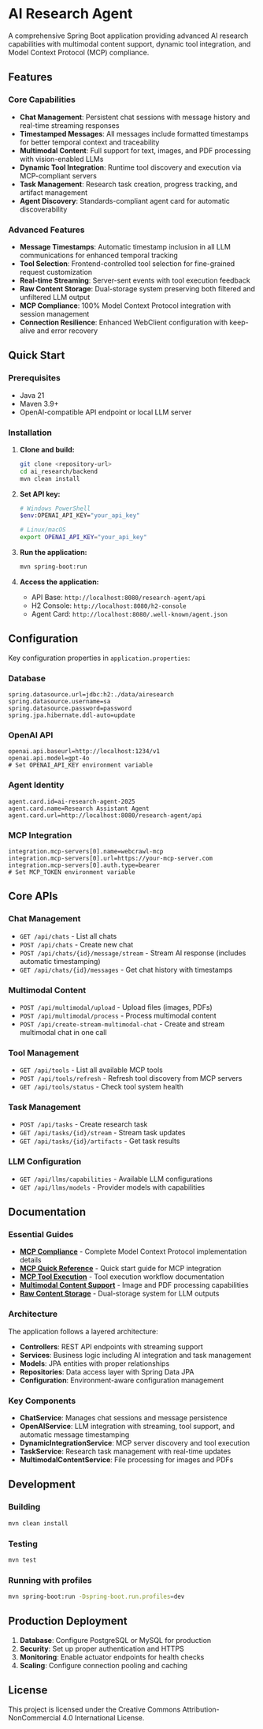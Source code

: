 # AI Research Agent

A comprehensive Spring Boot application providing advanced AI research capabilities with multimodal content support, dynamic tool integration, and Model Context Protocol (MCP) compliance.

## Features

### Core Capabilities
- **Chat Management**: Persistent chat sessions with message history and real-time streaming responses
- **Timestamped Messages**: All messages include formatted timestamps for better temporal context and traceability
- **Multimodal Content**: Full support for text, images, and PDF processing with vision-enabled LLMs
- **Dynamic Tool Integration**: Runtime tool discovery and execution via MCP-compliant servers
- **Task Management**: Research task creation, progress tracking, and artifact management
- **Agent Discovery**: Standards-compliant agent card for automatic discoverability

### Advanced Features
- **Message Timestamps**: Automatic timestamp inclusion in all LLM communications for enhanced temporal tracking
- **Tool Selection**: Frontend-controlled tool selection for fine-grained request customization
- **Real-time Streaming**: Server-sent events with tool execution feedback
- **Raw Content Storage**: Dual-storage system preserving both filtered and unfiltered LLM output
- **MCP Compliance**: 100% Model Context Protocol integration with session management
- **Connection Resilience**: Enhanced WebClient configuration with keep-alive and error recovery

## Quick Start

### Prerequisites

- Java 21
- Maven 3.9+
- OpenAI-compatible API endpoint or local LLM server

### Installation

1. **Clone and build:**
   ```bash
   git clone <repository-url>
   cd ai_research/backend
   mvn clean install
   ```

2. **Set API key:**
   ```bash
   # Windows PowerShell
   $env:OPENAI_API_KEY="your_api_key"
   
   # Linux/macOS
   export OPENAI_API_KEY="your_api_key"
   ```

3. **Run the application:**
   ```bash
   mvn spring-boot:run
   ```

4. **Access the application:**
   - API Base: `http://localhost:8080/research-agent/api`
   - H2 Console: `http://localhost:8080/h2-console`
   - Agent Card: `http://localhost:8080/.well-known/agent.json`

## Configuration

Key configuration properties in `application.properties`:

### Database
```properties
spring.datasource.url=jdbc:h2:./data/airesearch
spring.datasource.username=sa
spring.datasource.password=password
spring.jpa.hibernate.ddl-auto=update
```

### OpenAI API
```properties
openai.api.baseurl=http://localhost:1234/v1
openai.api.model=gpt-4o
# Set OPENAI_API_KEY environment variable
```

### Agent Identity
```properties
agent.card.id=ai-research-agent-2025
agent.card.name=Research Assistant Agent
agent.card.url=http://localhost:8080/research-agent/api
```

### MCP Integration
```properties
integration.mcp-servers[0].name=webcrawl-mcp
integration.mcp-servers[0].url=https://your-mcp-server.com
integration.mcp-servers[0].auth.type=bearer
# Set MCP_TOKEN environment variable
```

## Core APIs

### Chat Management
- `GET /api/chats` - List all chats
- `POST /api/chats` - Create new chat
- `POST /api/chats/{id}/message/stream` - Stream AI response (includes automatic timestamping)
- `GET /api/chats/{id}/messages` - Get chat history with timestamps

### Multimodal Content
- `POST /api/multimodal/upload` - Upload files (images, PDFs)
- `POST /api/multimodal/process` - Process multimodal content
- `POST /api/create-stream-multimodal-chat` - Create and stream multimodal chat in one call

### Tool Management
- `GET /api/tools` - List all available MCP tools
- `POST /api/tools/refresh` - Refresh tool discovery from MCP servers
- `GET /api/tools/status` - Check tool system health

### Task Management
- `POST /api/tasks` - Create research task
- `GET /api/tasks/{id}/stream` - Stream task updates
- `GET /api/tasks/{id}/artifacts` - Get task results

### LLM Configuration
- `GET /api/llms/capabilities` - Available LLM configurations
- `GET /api/llms/models` - Provider models with capabilities

## Documentation

### Essential Guides
- **[MCP Compliance](docs/mcp-compliance.md)** - Complete Model Context Protocol implementation details
- **[MCP Quick Reference](docs/mcp-quick-reference.md)** - Quick start guide for MCP integration
- **[MCP Tool Execution](docs/mcp-tool-execution.md)** - Tool execution workflow documentation
- **[Multimodal Content Support](docs/multimodal-content-support.md)** - Image and PDF processing capabilities
- **[Raw Content Storage](docs/raw-content-storage.md)** - Dual-storage system for LLM outputs

### Architecture

The application follows a layered architecture:

- **Controllers**: REST API endpoints with streaming support
- **Services**: Business logic including AI integration and task management
- **Models**: JPA entities with proper relationships
- **Repositories**: Data access layer with Spring Data JPA
- **Configuration**: Environment-aware configuration management

### Key Components

- **ChatService**: Manages chat sessions and message persistence
- **OpenAIService**: LLM integration with streaming, tool support, and automatic message timestamping
- **DynamicIntegrationService**: MCP server discovery and tool execution
- **TaskService**: Research task management with real-time updates
- **MultimodalContentService**: File processing for images and PDFs

## Development

### Building
```bash
mvn clean install
```

### Testing
```bash
mvn test
```

### Running with profiles
```bash
mvn spring-boot:run -Dspring-boot.run.profiles=dev
```

## Production Deployment

1. **Database**: Configure PostgreSQL or MySQL for production
2. **Security**: Set up proper authentication and HTTPS
3. **Monitoring**: Enable actuator endpoints for health checks
4. **Scaling**: Configure connection pooling and caching

## License

This project is licensed under the Creative Commons Attribution-NonCommercial 4.0 International License.
